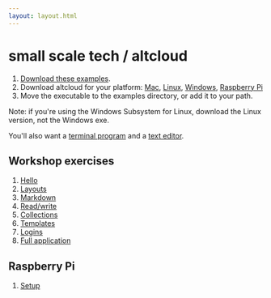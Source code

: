 ```yaml
---
layout: layout.html
---
```


# small scale tech / altcloud

1. [Download these examples](https://github.com/jkriss/small-scale-workshop/archive/master.zip).
1. Download altcloud for your platform:
[Mac](macos/altcloud), [Linux](linux-x64/altcloud), [Windows](win/altcloud.exe), [Raspberry Pi](linux-armv6/altcloud)
1. Move the executable to the examples directory, or add it to your path.

Note: if you're using the Windows Subsystem for Linux, download the Linux version, not the Windows exe.

You'll also want a <a href="https://hyper.is" target="_blank">terminal program</a> and a <a href="http://atom.io" target="_blank">text editor</a>. <!-- __ <-- fix the annoying syntax highlighting -->

## Workshop exercises

1. [Hello](01-hello)
1. [Layouts](02-layouts)
1. [Markdown](03-markdown)
1. [Read/write](04-read-write)
1. [Collections](05-collections)
1. [Templates](06-templates)
1. [Logins](07-logins)
1. [Full application](08-minigram)

## Raspberry Pi

1. [Setup](pi/setup)
